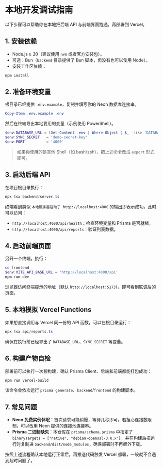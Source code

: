 # 本地开发调试指南

以下步骤可以帮助你在本地把后端 API 与前端界面跑通，再部署到 Vercel。

## 1. 安装依赖

- Node.js ≥ 20（建议使用 `nvm` 或者官方安装包）。
- 可选：Bun（`backend` 目录提供了 Bun 脚本，但没有也可以使用 Node）。
- 安装工作区依赖：

```powershell
npm install
```

## 2. 准备环境变量

根目录已经提供 `.env.example`，复制并填写你的 Neon 数据库连接串。

```powershell
Copy-Item .env.example .env
```

然后在终端导出本地要用的变量（示例使用 PowerShell）。

```powershell
$env:DATABASE_URL = (Get-Content .env | Where-Object { $_ -like 'DATABASE_URL=*' } | % { $_.Split('=')[1] })
$env:SYNC_SECRET   = 'demo-secret-key'
$env:PORT          = '4000'
```

> 如果你使用的是其他 Shell（如 bash/zsh），把上述命令改成 `export` 形式即可。

## 3. 启动后端 API

在项目根目录执行：

```powershell
npx tsx backend/server.ts
```

终端看到类似 `本地服务器启动于 http://localhost:4000` 的输出即表示成功。此时可以访问：

- `http://localhost:4000/api/health`：检查环境变量和 Prisma 是否就绪。
- `http://localhost:4000/api/reports`：验证列表数据。

## 4. 启动前端页面

另开一个终端，执行：

```powershell
cd frontend
$env:VITE_API_BASE_URL = 'http://localhost:4000/api'
npm run dev
```

浏览器访问终端提示的地址（默认 `http://localhost:5173`），即可看到联调后的页面。

## 5. 本地模拟 Vercel Functions

如果想直接调用与 Vercel 同一份的 API 函数，可以在根目录运行：

```powershell
npx tsx api/reports.ts
```

确保在执行前已经导出了 `DATABASE_URL`、`SYNC_SECRET` 等变量。

## 6. 构建产物自检

部署前可以执行一次预构建，确认 Prisma Client、后端和前端都能打包成功：

```powershell
npm run vercel-build
```

该命令会依次运行 `prisma generate`、`backend`/`frontend` 的构建脚本。

## 7. 常见问题

- **Neon 免费实例休眠**：首次请求可能稍慢，等待几秒即可。若担心连接数限制，可以改用 Neon 提供的连接池连接串。
- **Prisma 二进制缺失**：本仓库在 `prisma/schema.prisma` 中指定了 `binaryTargets = ["native", "debian-openssl-3.0.x"]`，并在构建后把运行时复制进 `backend/dist/node_modules`，确保部署时不再额外下载。

按照上述流程确认本地运行正常后，再推送代码触发 Vercel 部署，一般就不会遇到超时问题了。


